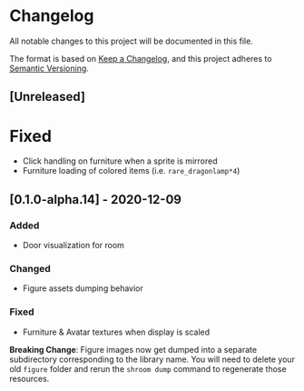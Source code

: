 # Changelog

All notable changes to this project will be documented in this file.

The format is based on [Keep a Changelog](https://keepachangelog.com/en/1.0.0/),
and this project adheres to [Semantic Versioning](https://semver.org/spec/v2.0.0.html).

## [Unreleased]

# Fixed

- Click handling on furniture when a sprite is mirrored
- Furniture loading of colored items (i.e. `rare_dragonlamp*4`)

## [0.1.0-alpha.14] - 2020-12-09

### Added

- Door visualization for room

### Changed

- Figure assets dumping behavior

### Fixed

- Furniture & Avatar textures when display is scaled

**Breaking Change**: Figure images now get dumped into a separate subdirectory corresponding to the library name. You will need to delete your old `figure` folder and rerun the `shroom dump` command to regenerate those resources.
